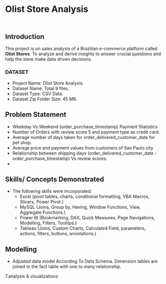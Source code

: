 # Olist Store Analysis
![]()
--- 

## Introduction
This project is on sales analysis of a Brazilian e-commerce platform called **Olist Stores**.
To analyze and derive insights to answer crucial questions and help the store make data driven decisions.
### DATASET  
-	Project Name: Olist Store Analysis.
- Dataset Name: Total 9 files.
- Dataset Type: CSV Data.
- Dataset Zip Folder Size: 45 MB.

## Problem Statement
 -	Weekday Vs Weekend (order_purchase_timestamp) Payment Statistics
 - 	Number of Orders with review score 5 and payment type as credit card.
 -  Average number of days taken for order_delivered_customer_date for pet shop.
 -  Average price and payment values from customers of Sao Paulo city
 -  Relationship between shipping days (order_delivered_customer_date - order_purchase_timestamp) Vs review scores.
 -  
## Skills/ Concepts Demonstrated
- The following skills were incorporated:
   - Excel (pivot tables, charts, conditional formatting, VBA Macros, Slicers, Power Pivot.)
   - MySQL (Joins, Group by, Having, Window Functions, View, Aggregate Functions.)
   - Power BI (Bookmarking, DAX, Quick Measures, Page Navigations, Modelling, Filters, Tooltips.)
   - Tableau (Joins, Custom Charts, Calculated Field, parameters, actions, filters, buttons, annotations.)
  
## Modelling
- Adjusted data model According To Data Schema. Dimension tables are joined to the fact table with one to many relationship.
  
7.analysis & visualizations
